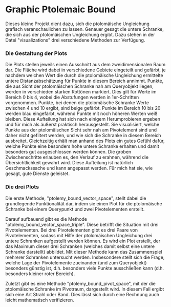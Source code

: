 # Graphic Ptolemaic Bound

Dieses kleine Projekt dient dazu, sich die ptolomäische Ungleichung grafisch veranschaulichen zu
lassen. Genauer gesagt die untere Schranke, die sich aus der ptolomäischen Ungleichung ergibt.
Dazu stehen in der Datei "visualizations" drei verschiedene Methoden zur Verfügung.

### Die Gestaltung der Plots
Die Plots stellen jeweils einen Ausschnitt aus dem zweidimensionalen Raum dar. Die Fläche wird
dabei in verschiedene Gebiete eingeteilt und gefärbt, je nachdem welchen Wert die durch die
ptolomäische Ungleichung ermittelte untere Distanzabschätzung für Punkte in diesem Bereich annimmt.
Punkte, die aus Sicht der ptolomäischen Schranke nah am Queryobjekt liegen, werden in verschieden
starken Rottönen markiert. Dies gilt für Werte im Bereich 0 bis 4, wobei die Abstufungen werden in
1er-Schritten vorgenommen. Punkte, bei denen die ptolomäische Schranke Werte zwischen 4 und 10 ergibt,
sind beige gefärbt. Punkte im Bereich 10 bis 20 werden blau eingefärbt, während Punkte mit noch höheren
Werten weiß bleiben. Diese Aufteilung hat sich nach einigem Herumprobieren ergeben und für mich als
äußerst praktisch herausgestellt. Sie visualisiert, welche Punkte aus der ptolomäischen Sicht sehr nah
am Pivotelement sind und daher nicht gefiltert werden, und wie sich die Schranke in diesem Bereich
ausbreitet. Gleichzeitig erhält man anhand des Plots ein gutes Gefühl dafür, welche Punkte eine
besonders hohe untere Schranke erhalten und damit besonders gut ausgeschlossen werden können. Die
groben Zwischenschritte erlauben es, den Verlauf zu erahnen, während die Übersichtlichkeit gewahrt
wird. Diese Aufteilung ist natürlich Geschmackssache und kann angepasst werden. Für mich hat sie, wie
gesagt, gute Dienste geleistet.

### Die drei Plots
Die erste Methode, "ptolemy_bound_vector_space", stellt dabei die grundlegende Funktionalität dar, indem sie
einen Plot für die ptolomäische Schranke bei einem Querypunkt und zwei Pivotelementen erstellt. 

Darauf aufbauend gibt es die Methode "ptolemy_bound_vector_space_triple". Diese betrifft die Situation
mit drei Pivotelementen. Bei drei Pivotelementen gibt es drei Paare von Pivotelementen, sodass mit Hilfe der
ptolomäischen Ungleichung drei untere Schranken aufgestellt werden können. Es wird ein Plot erstellt, der 
das Maximum dieser drei Schranken (welches damit selbst eine untere Schranke darstellt) abbildet. Mit
dieser Methode kann das Zusammenspiel mehrerer Schranken untersucht werden. Insbesondere stellt sich die Frage,
welche Lage der Pivotelemente zueinander (und zum Queryobjekt) besonders günstig ist, d.h. besonders viele
Punkte ausschließen kann (d.h. besonders kleiner roter Bereich).

Zuletzt gibt es eine Methode "ptolemy_bound_pivot_space", mit der die ptolomäische Schranke im Pivotraum,
dargestellt wird. In diesem Fall ergibt sich eine Art Strahl oder Band. Dies lässt sich durch eine Rechnung
auch leicht mathematisch verifizieren.



